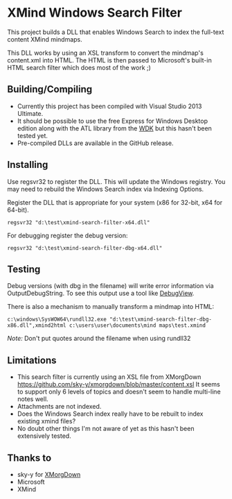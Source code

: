 XMind Windows Search Filter
================================


This project builds a DLL that enables Windows Search to index the full-text content XMind mindmaps.

This DLL works by using an XSL transform to convert the mindmap's content.xml into HTML. The HTML is then passed to Microsoft's built-in HTML search filter which does most of the work ;)


Building/Compiling
------------------

 - Currently this project has been compiled with Visual Studio 2013 Ultimate.
 - It should be possible to use the free Express for Windows Desktop edition along with the ATL library from the [WDK] but this hasn't been tested yet.
 - Pre-compiled DLLs are available in the GitHub release.

[WDK]:http://www.microsoft.com/en-au/download/details.aspx?id=11800

Installing
-------------

Use regsvr32 to register the DLL. This will update the Windows registry. You may need to rebuild the Windows Search index via Indexing Options.

Register the DLL that is appropriate for your system (x86 for 32-bit, x64 for 64-bit).
```
regsvr32 "d:\test\xmind-search-filter-x64.dll"
```

For debugging register the debug version:
```
regsvr32 "d:\test\xmind-search-filter-dbg-x64.dll"
```


Testing
-------------

Debug versions (with dbg in the filename) will write error information via OutputDebugString. To see this output use a tool like [DebugView].

There is also a mechanism to manually transform a mindmap into HTML:

```
c:\windows\SysWOW64\rundll32.exe "d:\test\xmind-search-filter-dbg-x86.dll",xmind2html c:\users\user\documents\mind maps\test.xmind
```
*Note:* Don't put quotes around the filename when using rundll32


[DebugView]:http://technet.microsoft.com/en-us/sysinternals/bb896647.aspx

Limitations
-------------------

 - This search filter is currently using an XSL file from XMorgDown https://github.com/sky-y/xmorgdown/blob/master/content.xsl
It seems to support only 6 levels of topics and doesn't seem to handle multi-line notes well.
 - Attachments are not indexed.
 - Does the Windows Search index really have to be rebuilt to index existing xmind files?
 - No doubt other things I'm not aware of yet as this hasn't been extensively tested.



Thanks to
--------------------

 - sky-y for [XMorgDown]
 - Microsoft
 - XMind
 
[XMorgDown]: https://github.com/sky-y/xmorgdown
